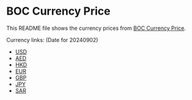 # BOC Currency Price

This README file shows the currency prices from [BOC Currency Price](https://www.boc.cn/sourcedb/whpj/).

Currency links: (Date for 20240902)

- [USD](https://bocurrencyprice.techina.science/BOC_CURRENCY_PRICE/USD/20240902.json)
- [AED](https://bocurrencyprice.techina.science/BOC_CURRENCY_PRICE/AED/20240902.json)
- [HKD](https://bocurrencyprice.techina.science/BOC_CURRENCY_PRICE/HKD/20240902.json)
- [EUR](https://bocurrencyprice.techina.science/BOC_CURRENCY_PRICE/EUR/20240902.json)
- [GBP](https://bocurrencyprice.techina.science/BOC_CURRENCY_PRICE/GBP/20240902.json)
- [JPY](https://bocurrencyprice.techina.science/BOC_CURRENCY_PRICE/JPY/20240902.json)
- [SAR](https://bocurrencyprice.techina.science/BOC_CURRENCY_PRICE/SAR/20240902.json)
